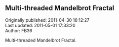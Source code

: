 ## Multi-threaded Mandelbrot Fractal  
Originally published: 2011-04-30 16:12:27  
Last updated: 2011-05-01 17:33:20  
Author: FB36   
  
Multi-threaded Mandelbrot Fractal.